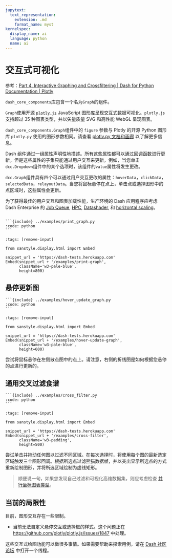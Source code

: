 ```yaml
---
jupytext:
  text_representation:
    extension: .md
    format_name: myst
kernelspec:
  display_name: ai
  language: python
  name: ai
---
```


# 交互式可视化

参考：[Part 4\. Interactive Graphing and Crossfiltering | Dash for Python Documentation | Plotly](https://dash.plotly.com/interactive-graphing)

`dash_core_components`库包含一个名为`Graph`的组件。

`Graph`使用开源 [`plotly.js`](https://github.com/plotly/plotly.js) JavaScript 图形库呈现交互式数据可视化。`plotly.js` 支持超过 35 种图表类型，并以矢量质量 SVG 和高性能 WebGL 呈现图表。

`dash_core_components.Graph`组件中的 `figure` 参数与 Plotly 的开源 Python 图形库 `plotly.py` 使用的图形参数相同。请查看 [plotly.py 文档和画廊](https://plotly.com/python) 以了解更多信息。

Dash 组件通过一组属性声明性地描述。所有这些属性都可以通过回调函数进行更新，但是这些属性的子集只能通过用户交互来更新，例如，当您单击`dcc.Dropdown`组件中的某个选项时，该组件的`value`属性将发生更改。

`dcc.Graph`组件具有四个可以通过用户交互更改的属性：`hoverData`，`clickData`，`selectedData`，`relayoutData`。当您将鼠标悬停在点上，单击点或选择图形中的点区域时，这些属性会更新。

为了获得最佳的用户交互和图表加载性能，生产环境的 Dash 应用程序应考虑 Dash Enterprise 的 [Job Queue](https://plotly.com/dash/job-queue), [HPC](https://plotly.com/dash/big-data-for-python), [Datashader](https://plotly.com/dash/big-data-for-python), 和 [horizontal scaling](https://plotly.com/dash/kubernetes)。

````{dropdown} 这是一个在屏幕上打印这些属性的简单示例。

```{include} ../examples/print_graph.py
:code: python
```
````

```{code-cell} ipython3
:tags: [remove-input]
        
from sanstyle.display.html import Embed

snippet_url = 'https://dash-tests.herokuapp.com'
Embed(snippet_url + '/examples/print-graph',
      className='w3-pale-blue',
      height=800)
```

## 悬停更新图

````{dropdown} 当我们将鼠标悬停在散点图中的点上时，让我们通过更新时间序列来更新上一章中的世界指标示例。
```{include} ../examples/hover_update_graph.py
:code: python
```
````

```{code-cell} ipython3
:tags: [remove-input]
        
from sanstyle.display.html import Embed

snippet_url = 'https://dash-tests.herokuapp.com'
Embed(snippet_url + '/examples/hover-update-graph',
      className='w3-pale-blue',
      height=600)
```

尝试将鼠标悬停在左侧散点图中的点上。请注意，右侧的折线图是如何根据您悬停的点进行更新的。

## 通用交叉过滤食谱

````{dropdown} 这是对六列数据集进行交叉过滤的更通用的示例。每个散点图的选择都会过滤基础数据集。
```{include} ../examples/cross_filter.py
:code: python
```
````

```{code-cell} ipython3
:tags: [remove-input]
        
from sanstyle.display.html import Embed

snippet_url = 'https://dash-tests.herokuapp.com'
Embed(snippet_url + '/examples/cross-filter',
      className='w3-padding',
      height=500)
```

尝试单击并拖动任何图以过滤不同区域。在每次选择时，将使用每个图的最新选定区域触发三个图形回调。根据所选点过滤熊猫数据帧，并以突出显示所选点的方式重新绘制图形，并将所选区域绘制为虚线矩形。

>顺便说一句，如果您发现自己过滤和可视化高维数据集，则应考虑检查 [并行坐标图表类型](https://plotly.com/python/parallel-coordinates-plot/)。

## 当前的局限性

目前，图形交互存在一些限制。

- 当前无法自定义悬停交互或选择框的样式。这个问题正在 <https://github.com/plotly/plotly.js/issues/1847> 中处理。

这些交互式绘图功能可以做很多事情。如果需要帮助来探索用例，请在 [Dash 社区论坛](https://community.plotly.com/c/dash) 中打开一个线程。

